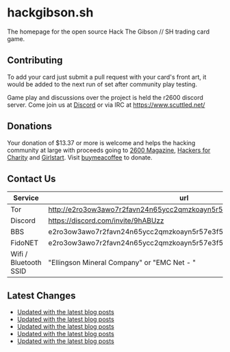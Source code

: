 # hackgibson.sh
The homepage for the open source Hack The Gibson // SH trading card game.


## Contributing

To add your card just submit a pull request with your card's front art, it would be added to the next run of set after community play testing.

Game play and discussions over the project is held the r2600 discord server. Come join us at [Discord](https://discord.com/invite/9hABUzz) or via IRC at https://www.scuttled.net/


## Donations

Your donation of $13.37 or more is welcome and helps the hacking community at large with proceeds going to [2600 Magazine](https://2600.com/), [Hackers for Charity](https://hackersforcharity.org) and [Girlstart](https://girlstart.org).  Visit [buymeacoffee](https://www.buymeacoffee.com/hackgibson.sh) to donate.


## Contact Us

Service | url
-|-
Tor | http://e2ro3ow3awo7r2favn24n65ycc2qmzkoayn5r57e3f56nvjwdcgg32ad.onion
Discord | https://discord.com/invite/9hABUzz
BBS | e2ro3ow3awo7r2favn24n65ycc2qmzkoayn5r57e3f56nvjwdcgg32ad.onion:23
FidoNET | e2ro3ow3awo7r2favn24n65ycc2qmzkoayn5r57e3f56nvjwdcgg32ad.onion:24554
Wifi / Bluetooth SSID | "Ellingson Mineral Company" or "EMC Net - <fidonet address>"

## Latest Changes
<!-- BLOG-POST-LIST:START -->
- [Updated with the latest blog posts](https://github.com/DFW2600/hackgibson.sh/commit/294fd91b3673fb22e4569a8c20758e897dd349e7)
- [Updated with the latest blog posts](https://github.com/DFW2600/hackgibson.sh/commit/697f0093f986f2ad43bc4b0985e95d277fa9cdbe)
- [Updated with the latest blog posts](https://github.com/DFW2600/hackgibson.sh/commit/7ca1a0b0641993d9c560c04cedcfc9f79a16d9f5)
- [Updated with the latest blog posts](https://github.com/DFW2600/hackgibson.sh/commit/1fd50e191a18b2a5771f450d14c7251432fa6ceb)
- [Updated with the latest blog posts](https://github.com/DFW2600/hackgibson.sh/commit/7b56b67b97ab8a8c9739a6d98db97f90baf0a7ad)
<!-- BLOG-POST-LIST:END -->
